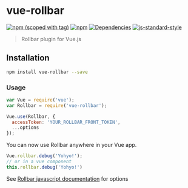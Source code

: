 # vue-rollbar

[![npm (scoped with tag)](https://img.shields.io/npm/v/vue-rollbar/latest.svg?style=flat-square)](https://npmjs.com/package/vue-rollbar)
[![npm](https://img.shields.io/npm/dt/vue-rollbar.svg?style=flat-square)](https://npmjs.com/package/vue-rollbar)
[![Dependencies](https://david-dm.org/Zevran/vue-rollbar/status.svg?style=flat-square)](https://david-dm.org/Zevran/vue-rollbar)
[![js-standard-style](https://img.shields.io/badge/code_style-standard-brightgreen.svg?style=flat-square)](http://standardjs.com)

> Rollbar plugin for Vue.js

## Installation

```bash
npm install vue-rollbar --save
```

### Usage

```javascript
var Vue = require('vue');
var Rollbar = require('vue-rollbar');

Vue.use(Rollbar, {
  accessToken: 'YOUR_ROLLBAR_FRONT_TOKEN',
  ...options
});
```

You can now use Rollbar anywhere in your Vue app.

```javascript
Vue.rollbar.debug('Yohyo!');
// or in a vue component
this.rollbar.debug('Yohyo!')
```

See [Rollbar javascript documentation](https://rollbar.com/docs/notifier/rollbar.js/) for options

